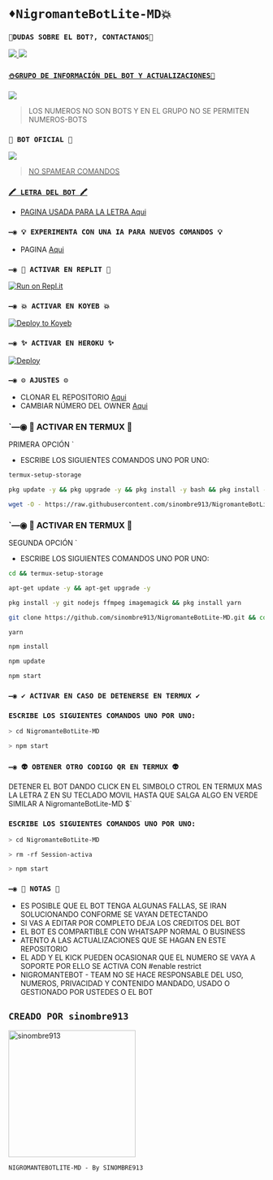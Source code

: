 # `♦️NigromanteBotLite-MD💥`

### `🏓DUDAS SOBRE EL BOT?, CONTACTANOS🍁`
<a href="http://wa.me/5213331199141" target="blank"><img src="https://img.shields.io/badge/OFC-CREADOR-25D366?style=for-the-badge&logo=whatsapp&logoColor=white" />
<a href="http://wa.me/5213339577315" target="blank"><img src="https://img.shields.io/badge/CREADOR-25D366?style=for-the-badge&logo=whatsapp&logoColor=white" />


### `⛄GRUPO DE INFORMACIÓN DEL BOT Y ACTUALIZACIONES🧿`

<a href= "https://chat.whatsapp.com/Cz0CGmpIdKuCWmdsWBx3y3" target="blank"><img src="https://img.shields.io/badge/GRUPO_DE_SOPORTE-25D366?style=for-the-badge&logo=whatsapp&logoColor=white" />
</a>
> LOS NUMEROS NO SON BOTS Y EN EL GRUPO NO SE PERMITEN NUMEROS-BOTS

### `🤖 BOT OFICIAL 🤖`

<a href="https://api.whatsapp.com/send/?phone=5213318360882&text&type=phone_number&app_absent=0" target="blank"><img src="https://img.shields.io/badge/BOT-OFICIAL.1-25D366?style=for-the-badge&logo=whatsapp&logoColor=white" />

 > NO SPAMEAR COMANDOS

### `🖍 LETRA DEL BOT 🖍`
- PAGINA USADA PARA LA LETRA [Aqui](https://smiley.cool/es/weirdmaker.php)

### `—◉ 💡 EXPERIMENTA CON UNA IA PARA NUEVOS COMANDOS 💡`
- PAGINA [Aqui](https://beta.openai.com/playground)

### `—◉ 🌌 ACTIVAR EN REPLIT 🌌`

[![Run on Repl.it](https://repl.it/badge/github/sinombre913/NigromanteBotLite-MD)](https://repl.it/github/sinombre913/NigromanteBotLite-MD)

### `—◉ 💥 ACTIVAR EN KOYEB 💥`

[![Deploy to Koyeb](https://www.koyeb.com/static/images/deploy/button.svg)](https://app.koyeb.com/deploy?type=git&repository=github.com/sinombre913/NigromanteBotLite-MD&branch=master&name=NigromanteBot-MD)

### `—◉ ✨ ACTIVAR EN HEROKU ✨`
[![Deploy](https://www.herokucdn.com/deploy/button.svg)](https://heroku.com/deploy?template=https://github.com/sinombre913/NigromanteBotLite-MD)

### `—◉ ⚙️ AJUSTES ⚙️`
- CLONAR EL REPOSITORIO [Aqui](https://github.com/sinombre913/NigromanteBotLite-MD/fork)
- CAMBIAR NÚMERO DEL OWNER [Aqui](https://github.com/sinombre913/NigromanteBotLite-MD/blob/master/config.js)

### `—◉ 👾 ACTIVAR EN TERMUX 👾
PRIMERA OPCIÓN `
- ESCRIBE LOS SIGUIENTES COMANDOS UNO POR UNO:
```bash
termux-setup-storage
```

```bash
pkg update -y && pkg upgrade -y && pkg install -y bash && pkg install -y wget && pkg install yarn
```

```bash
wget -O - https://raw.githubusercontent.com/sinombre913/NigromanteBotLite-MD/master/Nigromante.sh | bash
```


### `—◉ 👾 ACTIVAR EN TERMUX 👾
SEGUNDA OPCIÓN ` 
- ESCRIBE LOS SIGUIENTES COMANDOS UNO POR UNO:
```bash
cd && termux-setup-storage
```

```bash
apt-get update -y && apt-get upgrade -y
```

```bash
pkg install -y git nodejs ffmpeg imagemagick && pkg install yarn
```

```bash
git clone https://github.com/sinombre913/NigromanteBotLite-MD.git && cd NigromanteBotLite-MD 
```

```bash
yarn
```

```bash
npm install
```

```bash
npm update
```

```bash
npm start
```

### `—◉ ✔️ ACTIVAR EN CASO DE DETENERSE EN TERMUX ✔️`

### `ESCRIBE LOS SIGUIENTES COMANDOS UNO POR UNO:`

```bash
> cd NigromanteBotLite-MD 
```

```bash
> npm start
```

### `—◉ 👽 OBTENER OTRO CODIGO QR EN TERMUX 👽`
 DETENER EL BOT DANDO CLICK EN EL SIMBOLO CTROL EN TERMUX MAS LA LETRA Z EN SU TECLADO MOVIL HASTA QUE SALGA ALGO EN VERDE SIMILAR A NigromanteBotLite-MD $`

### `ESCRIBE LOS SIGUIENTES COMANDOS UNO POR UNO:`

```bash
> cd NigromanteBotLite-MD 
```

```bash
> rm -rf Session-activa
```

```bash
> npm start
```



### `—◉ 📝 NOTAS 📝`
- ES POSIBLE QUE EL BOT TENGA ALGUNAS FALLAS, SE IRAN SOLUCIONANDO CONFORME SE VAYAN DETECTANDO
- SI VAS A EDITAR POR COMPLETO DEJA LOS CREDITOS DEL BOT 
- EL BOT ES COMPARTIBLE CON WHATSAPP NORMAL O BUSINESS
- ATENTO A LAS ACTUALIZACIONES QUE SE HAGAN EN ESTE REPOSITORIO
- EL ADD Y EL KICK PUEDEN OCASIONAR QUE EL NUMERO SE VAYA A SOPORTE POR ELLO SE ACTIVA CON #enable restrict 
- NIGROMANTEBOT - TEAM NO SE HACE RESPONSABLE DEL USO, NUMEROS, PRIVACIDAD Y CONTENIDO MANDADO, USADO O GESTIONADO POR USTEDES O EL BOT


## `CREADO POR sinombre913` 
<a href="https://github.com/sinombre913.png"><img src="https://qu.ax/bwBW.jpg" width="250" height="250" alt="sinombre913"/></a>
  
`NIGROMANTEBOTLITE-MD - By SINOMBRE913`
